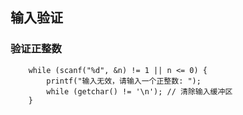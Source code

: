 ## 输入验证
### 验证正整数
~~~~
    while (scanf("%d", &n) != 1 || n <= 0) {
        printf("输入无效，请输入一个正整数: ");
        while (getchar() != '\n'); // 清除输入缓冲区
    }
~~~~
